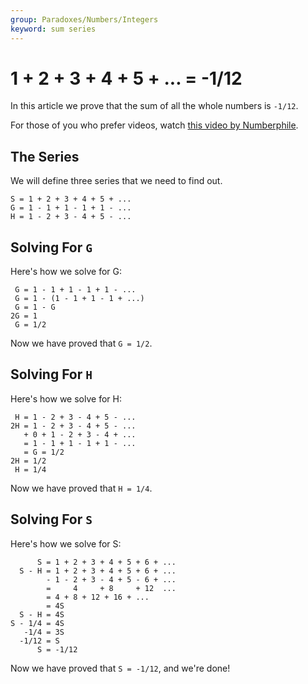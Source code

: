 ```yaml
---
group: Paradoxes/Numbers/Integers
keyword: sum series
---
```


# 1 + 2 + 3 + 4 + 5 + ... = -1/12
In this article we prove that the sum of all the whole numbers is `-1/12`.

For those of you who prefer videos, watch [this video by Numberphile](https://www.youtube.com/watch?v=w-I6XTVZXww).

## The Series
We will define three series that we need to find out.

```
S = 1 + 2 + 3 + 4 + 5 + ...
G = 1 - 1 + 1 - 1 + 1 - ...
H = 1 - 2 + 3 - 4 + 5 - ...
```

## Solving For `G`
Here's how we solve for G:

```
 G = 1 - 1 + 1 - 1 + 1 - ...
 G = 1 - (1 - 1 + 1 - 1 + ...)
 G = 1 - G
2G = 1
 G = 1/2
```

Now we have proved that `G = 1/2`.

## Solving For `H`
Here's how we solve for H:

```
 H = 1 - 2 + 3 - 4 + 5 - ...
2H = 1 - 2 + 3 - 4 + 5 - ...
   + 0 + 1 - 2 + 3 - 4 + ...
   = 1 - 1 + 1 - 1 + 1 - ...
   = G = 1/2
2H = 1/2
 H = 1/4
```

Now we have proved that `H = 1/4`.

## Solving For `S`
Here's how we solve for S:

```
      S = 1 + 2 + 3 + 4 + 5 + 6 + ...
  S - H = 1 + 2 + 3 + 4 + 5 + 6 + ...
        - 1 - 2 + 3 - 4 + 5 - 6 + ...
        =     4     + 8     + 12  ...
        = 4 + 8 + 12 + 16 + ...
        = 4S
  S - H = 4S
S - 1/4 = 4S
   -1/4 = 3S
  -1/12 = S
      S = -1/12
```

Now we have proved that `S = -1/12`, and we're done!
